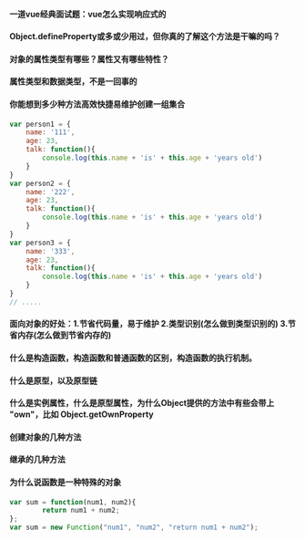 #### 一道vue经典面试题：vue怎么实现响应式的
#### Object.defineProperty或多或少用过，但你真的了解这个方法是干嘛的吗？
#### 对象的属性类型有哪些？属性又有哪些特性？
#### 属性类型和数据类型，不是一回事的 
#### 你能想到多少种方法高效快捷易维护创建一组集合
```js
var person1 = {
    name: '111',
    age: 23,
    talk: function(){
        console.log(this.name + 'is' + this.age + 'years old')
    }
}
var person2 = {
    name: '222',
    age: 23,
    talk: function(){
        console.log(this.name + 'is' + this.age + 'years old')
    }
}
var person3 = {
    name: '333',
    age: 23,
    talk: function(){
        console.log(this.name + 'is' + this.age + 'years old')
    }
}
// .....
```
#### 面向对象的好处：1.节省代码量，易于维护 2.类型识别(怎么做到类型识别的) 3.节省内存(怎么做到节省内存的)
#### 什么是构造函数，构造函数和普通函数的区别，构造函数的执行机制。
#### 什么是原型，以及原型链
#### 什么是实例属性，什么是原型属性，为什么Object提供的方法中有些会带上 "own"，比如 Object.getOwnProperty
#### 创建对象的几种方法
#### 继承的几种方法
#### 为什么说函数是一种特殊的对象
```js
var sum = function(num1, num2){
        return num1 + num2;
};
var sum = new Function("num1", "num2", "return num1 + num2");
```
